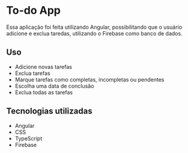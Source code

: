# To-do App

Essa aplicação foi feita utilizando Angular, possibilitando que o usuário adicione e exclua taredas, utilizando o Firebase como banco de dados.

## Uso

- Adicione novas tarefas
- Exclua tarefas
- Marque tarefas como completas, incompletas ou pendentes
- Escolha uma data de conclusão
- Exclua todas as tarefas

## Tecnologias utilizadas

- Angular
- CSS
- TypeScript
- Firebase
